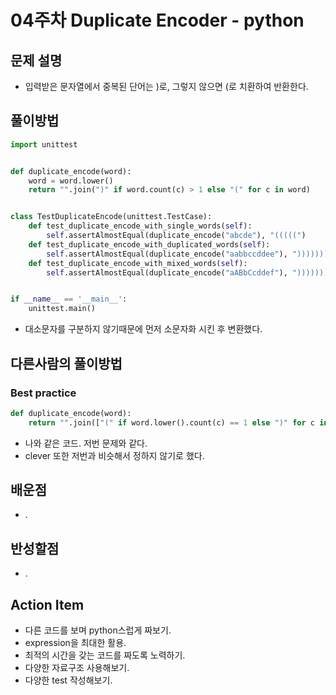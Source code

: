 # 04주차 Duplicate Encoder - python

## 문제 설명
* 입력받은 문자열에서 중복된 단어는 )로, 그렇지 않으면 (로 치환하여 반환한다.

## 풀이방법
```python
import unittest


def duplicate_encode(word):
    word = word.lower()
    return "".join(")" if word.count(c) > 1 else "(" for c in word)


class TestDuplicateEncode(unittest.TestCase):
    def test_duplicate_encode_with_single_words(self):
        self.assertAlmostEqual(duplicate_encode("abcde"), "(((((")
    def test_duplicate_encode_with_duplicated_words(self):
        self.assertAlmostEqual(duplicate_encode("aabbccddee"), "))))))))))")
    def test_duplicate_encode_with_mixed_words(self):
        self.assertAlmostEqual(duplicate_encode("aABbCcddef"), "))))))))((")


if __name__ == '__main__':
    unittest.main()
```
* 대소문자를 구분하지 않기때문에 먼저 소문자화 시킨 후 변환했다.

## 다른사람의 풀이방법

### Best practice
```python
def duplicate_encode(word):
    return "".join(["(" if word.lower().count(c) == 1 else ")" for c in word.lower()])
```
* 나와 같은 코드. 저번 문제와 같다.
* clever 또한 저번과 비슷해서 정하지 않기로 했다.

## 배운점
* .

## 반성할점
* .

## Action Item
* 다른 코드를 보며 python스럽게 짜보기.
* expression을 최대한 활용.
* 최적의 시간을 갖는 코드를 짜도록 노력하기.
* 다양한 자료구조 사용해보기.
* 다양한 test 작성해보기.